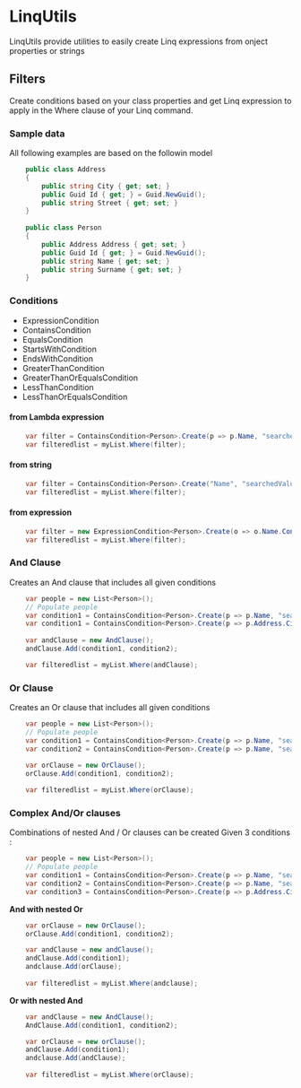 
# LinqUtils
LinqUtils provide utilities to easily create Linq expressions from onject properties or strings

## Filters
Create conditions based on your class properties and get Linq expression to apply in the Where clause of your Linq command.

### Sample data
All following examples are based on the followin model
``` csharp
    public class Address
    {
        public string City { get; set; }
        public Guid Id { get; } = Guid.NewGuid();
        public string Street { get; set; }
    }
    
    public class Person
    {
        public Address Address { get; set; }
        public Guid Id { get; } = Guid.NewGuid();
        public string Name { get; set; }
        public string Surname { get; set; }
    }
```

### Conditions
 - ExpressionCondition
 - ContainsCondition
 - EqualsCondition
 - StartsWithCondition
 - EndsWithCondition
 - GreaterThanCondition
 - GreaterThanOrEqualsCondition
 - LessThanCondition
 - LessThanOrEqualsCondition
#### from Lambda expression
``` csharp
	var filter = ContainsCondition<Person>.Create(p => p.Name, "searchedValue");
	var filteredlist = myList.Where(filter);
```
#### from string
``` csharp
	var filter = ContainsCondition<Person>.Create("Name", "searchedValue");
	var filteredlist = myList.Where(filter);
```
#### from expression
``` csharp
	var filter = new ExpressionCondition<Person>.Create(o => o.Name.Contains("searchedValue"));
	var filteredlist = myList.Where(filter);
```
### And Clause	
Creates an And clause that includes all given conditions
``` csharp
	var people = new List<Person>();
	// Populate people
	var condition1 = ContainsCondition<Person>.Create(p => p.Name, "searchedValue1");
	var condition1 = ContainsCondition<Person>.Create(p => p.Address.City, "searchedValue2");
	
	var andClause = new AndClause();
	andClause.Add(condition1, condition2);

	var filteredlist = myList.Where(andClause);
```
### Or Clause	
Creates an Or clause that includes all given conditions
``` csharp
	var people = new List<Person>();
	// Populate people
	var condition1 = ContainsCondition<Person>.Create(p => p.Name, "searchedValue1");
	var condition2 = ContainsCondition<Person>.Create(p => p.Name, "searchedValue2");
	
	var orClause = new OrClause();
	orClause.Add(condition1, condition2);

	var filteredlist = myList.Where(orClause);
```	
### Complex And/Or clauses
Combinations of nested And / Or clauses can be created
Given 3 conditions :
``` csharp
	var people = new List<Person>();
	// Populate people
	var condition1 = ContainsCondition<Person>.Create(p => p.Name, "searchedValue1");
	var condition2 = ContainsCondition<Person>.Create(p => p.Name, "searchedValue2");
	var condition3 = ContainsCondition<Person>.Create(p => p.Address.City, "searchedValue3");
```	
**And with nested Or**
```csharp
	var orClause = new OrClause();
	orClause.Add(condition1, condition2);

	var andClause = new andClause();
	andClause.Add(condition1);
	andclause.Add(orClause);
	
	var filteredlist = myList.Where(andclause);
```
**Or with nested And**
```csharp
	var andClause = new AndClause();
	AndClause.Add(condition1, condition2);

	var orClause = new orClause();
	andClause.Add(condition1);
	andclause.Add(andClause);
	
	var filteredlist = myList.Where(orClause);
```
